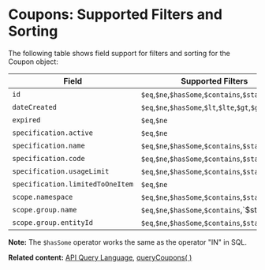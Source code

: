# Coupons: Supported Filters and Sorting

The following table shows field support for filters and sorting
for the Coupon object:

| Field           | Supported Filters                             | Sortable |
| --------------- | --------------------------------------------- | -------- |
| `id`            | `$eq`,`$ne`,`$hasSome`,`$contains`,`$startsWith`   |     Sortable     |
| `dateCreated`   | `$eq`,`$ne`,`$hasSome`,`$lt`,`$lte`,`$gt`,`$gte`    | Sortable |
| `expired`   | `$eq`,`$ne` |          |
| `specification.active`        | `$eq`,`$ne`   |  |
| `specification.name` | `$eq`,`$ne`,`$hasSome`,`$contains`,`$startsWith` | Sortable |
| `specification.code`            | `$eq`,`$ne`,`$hasSome`,`$contains`,`$startsWith`   |      Sortable    |
| `specification.usageLimit`   | `$eq`,`$ne`,`$hasSome`,`$contains`,`$startsWith`  | Sortable |
| `specification.limitedToOneItem`   | `$eq`,`$ne`    |          |
| `scope.namespace`        | `$eq`,`$ne`,`$hasSome`,`$contains`,`$startsWith`  | Sortable |
| `scope.group.name` | `$eq`,`$ne`,`$hasSome`,`$contains`,`$startsWith | Sortable` |
| `scope.group.entityId` | `$eq`,`$ne`,`$hasSome`,`$contains`,`$startsWith` |     Sortable     |

**Note:** The `$hasSome` operator works the same as the operator "IN" in SQL.

__Related content:__
[API Query Language](https://www.wix.com/velo/reference/api-overview/api-query-language),
[queryCoupons( )](https://www.wix.com/velo/reference/wix-marketing-v2/coupons/querycoupons)
